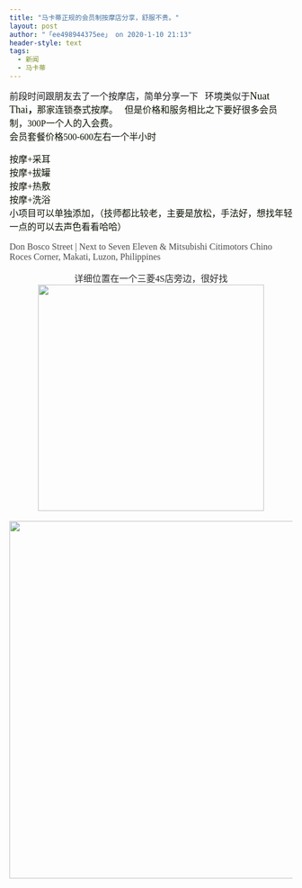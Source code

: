 ```yaml
---
title: "马卡蒂正规的会员制按摩店分享，舒服不贵。"
layout: post
author: "「ee498944375ee」 on 2020-1-10 21:13"
header-style: text
tags:
  - 新闻
  - 马卡蒂
---
```


<head></head>
<body>
 <font face="微软雅黑"><font size="3">前段时间跟朋友去了一个按摩店，简单分享一下&nbsp; &nbsp;环境类似于</font><font color="#0a12"><font size="4">Nuat Thai</font></font><font color="#0a12"><font size="3"><strong>，</strong>那家连锁泰式按摩。&nbsp; &nbsp;但是价格和服务相比之下要好很多</font></font><font color="#0a12"><font size="3">会员制，300P一个人的入会费。</font></font><br> <font color="#0a12"><font size="3">会员套餐价格500-600左右一个半小时&nbsp; &nbsp;</font></font><br> <br> <font color="#0a12"><font size="3">按摩+采耳</font></font><br> <font color="#0a12"><font size="3">按摩+拔罐</font></font><br> <font color="#0a12"><font size="3">按摩+热敷</font></font><br> <font color="#0a12"><font size="3">按摩+洗浴</font></font><br> <font color="#0a12"><font size="3">小项目可以单独添加，（技师都比较老，主要是放松，手法好，想找年轻一点的可以去声色看看哈哈）</font></font><br> <br> <font style="color:rgb(44, 44, 44)"><font size="3"><font style="color:rgb(74, 74, 74)">Don Bosco Street | Next to Seven Eleven &amp; Mitsubishi Citimotors Chino Roces Corner, Makati, Luzon, Philippines</font><br> </font></font><br> </font> 
 <div align="right"> 
  <font face="微软雅黑"><font size="3"><font style="color:rgb(44, 44, 44)"> 
     <div align="center">
       详细位置在一个三菱4S店旁边，很好找 
     </div> 
     <div align="center"> 
      <ignore_js_op> 
       <img aid="1326004" src="https://bbs.boniu123.cc/data/attachment/forum/202001/09/151048mpyp1am1pz4caiyz.png" zoomfile="data/attachment/forum/202001/09/151048mpyp1am1pz4caiyz.png" file="data/attachment/forum/202001/09/151048mpyp1am1pz4caiyz.png" width="402" inpost="1"> 
       <div class="tip tip_4 aimg_tip" id="aimg_1326004_menu" style="position: absolute; display: none" disautofocus="true"> 
        <div class="xs0"> 
         <p><strong>QQ截图20200109144417.png</strong> <em class="xg1">(400.58 KB, 下载次数: 0)</em></p> 
         <p> <a href="forum.php?mod=attachment&amp;aid=MTMyNjAwNHwwMDlkYmRlYXwxNTc4NjgzMzE0fDB8NTQ4ODg3&amp;nothumb=yes" target="_blank">下载附件</a> &nbsp;<a href="javascript:;" onclick="showWindow(this.id, this.getAttribute('url'), 'get', 0);" id="savephoto_1326004" url="home.php?mod=spacecp&amp;ac=album&amp;op=saveforumphoto&amp;aid=1326004&amp;handlekey=savephoto_1326004">保存到相册</a> </p> 
         <p class="xg1 y"><span title="2020-1-9 15:10">前天&nbsp;15:10</span> 上传</p> 
        </div> 
        <div class="tip_horn"></div> 
       </div> 
      </ignore_js_op> 
     </div><br> 
     <div align="center"> 
      <ignore_js_op> 
       <img aid="1326003" src="https://bbs.boniu123.cc/data/attachment/forum/202001/09/151046bt4wgdh5h8cjepez.png" zoomfile="data/attachment/forum/202001/09/151046bt4wgdh5h8cjepez.png" file="data/attachment/forum/202001/09/151046bt4wgdh5h8cjepez.png" width="635" inpost="1"> 
       <div class="tip tip_4 aimg_tip" id="aimg_1326003_menu" style="position: absolute; display: none" disautofocus="true"> 
        <div class="xs0"> 
         <p><strong>QQ截图20200109144450.png</strong> <em class="xg1">(579.22 KB, 下载次数: 0)</em></p> 
         <p> <a href="forum.php?mod=attachment&amp;aid=MTMyNjAwM3w5YzE5Zjc4OXwxNTc4NjgzMzE0fDB8NTQ4ODg3&amp;nothumb=yes" target="_blank">下载附件</a> &nbsp;<a href="javascript:;" onclick="showWindow(this.id, this.getAttribute('url'), 'get', 0);" id="savephoto_1326003" url="home.php?mod=spacecp&amp;ac=album&amp;op=saveforumphoto&amp;aid=1326003&amp;handlekey=savephoto_1326003">保存到相册</a> </p> 
         <p class="xg1 y"><span title="2020-1-9 15:10">前天&nbsp;15:10</span> 上传</p> 
        </div> 
        <div class="tip_horn"></div> 
       </div> 
      </ignore_js_op> 
     </div></font><font style="color:rgb(44, 44, 44)"><br> <br> </font></font></font> 
 </div>
</body>


